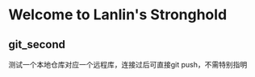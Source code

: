 #                      Welcome to Lanlin's Stronghold
## git_second
测试一个本地仓库对应一个远程库，连接过后可直接git push，不需特别指明
